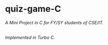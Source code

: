 # quiz-game-C
###### A Mini Project in C for FY/SY students of CSE/IT.
###### Implemented in Turbo C.

